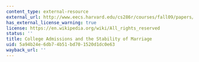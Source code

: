 ```yaml
---
content_type: external-resource
external_url: http://www.eecs.harvard.edu/cs286r/courses/fall09/papers/galeshapley.pdf
has_external_license_warning: true
license: https://en.wikipedia.org/wiki/All_rights_reserved
status: ''
title: College Admissions and the Stability of Marriage
uid: 5a94b24e-6db7-4b51-bd70-1520d1dc0e63
wayback_url: ''
---
```

